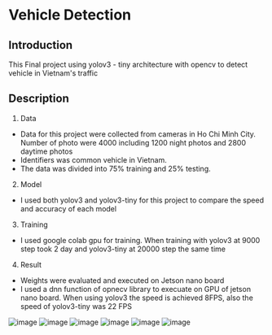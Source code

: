 # Vehicle Detection
## Introduction
This Final project using yolov3 - tiny architecture with opencv to detect vehicle in Vietnam's traffic

## Description
1. Data 
- Data for this project were collected from cameras in Ho Chi Minh City. Number of photo were 4000 including 1200 night photos and 2800 daytime photos 
- Identifiers was common vehicle in Vietnam. 
- The data was divided into 75% training and 25% testing.
2. Model
- I used both yolov3 and yolov3-tiny for this project to compare the speed and accuracy of each model
3. Training 
- I used google colab gpu for training. When training with yolov3 at 9000 step took 2 day and yolov3-tiny at 20000 step the same time
4. Result 
- Weights were evaluated and executed on Jetson nano board
- I used a dnn function of opnecv library to execuate on GPU of jetson nano board. When using yolov3 the speed is achieved 8FPS, also the speed of yolov3-tiny was 22 FPS

![image](https://user-images.githubusercontent.com/51257497/99928366-5bd75c80-2d7b-11eb-972c-7d7072b00406.png)
![image](https://user-images.githubusercontent.com/51257497/99928379-6db8ff80-2d7b-11eb-856f-d69ed3b9418e.png)
![image](https://user-images.githubusercontent.com/51257497/99928388-77dafe00-2d7b-11eb-8789-729802ad828b.png)
![image](https://user-images.githubusercontent.com/51257497/99928395-7e697580-2d7b-11eb-8a3f-44b8cadec519.png)
![image](https://user-images.githubusercontent.com/51257497/99928399-86291a00-2d7b-11eb-929a-3f4c34c7cf60.png)
![image](https://user-images.githubusercontent.com/51257497/99928416-9214dc00-2d7b-11eb-8410-022bf398e151.png)
